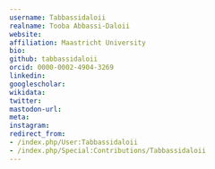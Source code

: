```yaml
---
username: Tabbassidaloii
realname: Tooba Abbassi-Daloii
website: 
affiliation: Maastricht University
bio: 
github: tabbassidaloii
orcid: 0000-0002-4904-3269
linkedin: 
googlescholar: 
wikidata: 
twitter: 
mastodon-url: 
meta:
instagram:
redirect_from:
- /index.php/User:Tabbassidaloii
- /index.php/Special:Contributions/Tabbassidaloii
---
```

